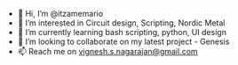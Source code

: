 - 👋 Hi, I’m @itzamemario
- 👀 I’m interested in Circuit design, Scripting, Nordic Metal
- 🌱 I’m currently learning bash scripting, python, UI design
- 💞️ I’m looking to collaborate on my latest project - Genesis
- 📫 Reach me on vignesh.s.nagarajan@gmail.com

<!---
itzamemario/itzamemario is a ✨ special ✨ repository because its `README.md` (this file) appears on your GitHub profile.
You can click the Preview link to take a look at your changes.
--->
